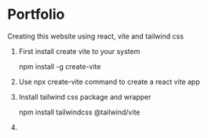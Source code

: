 # Portfolio

Creating this website using react, vite and tailwind css

1. First install create vite to your system

   npm install -g create-vite

2. Use npx create-vite command to create a react vite app

3. Install tailwind css package and wrapper

   npm install tailwindcss @tailwind/vite

4. 